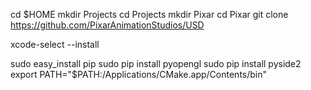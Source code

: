 cd $HOME
mkdir Projects
cd Projects
mkdir Pixar
cd Pixar
git clone https://github.com/PixarAnimationStudios/USD

xcode-select --install 

sudo easy_install pip
sudo pip install pyopengl
sudo pip install pyside2
export PATH="$PATH:/Applications/CMake.app/Contents/bin"
